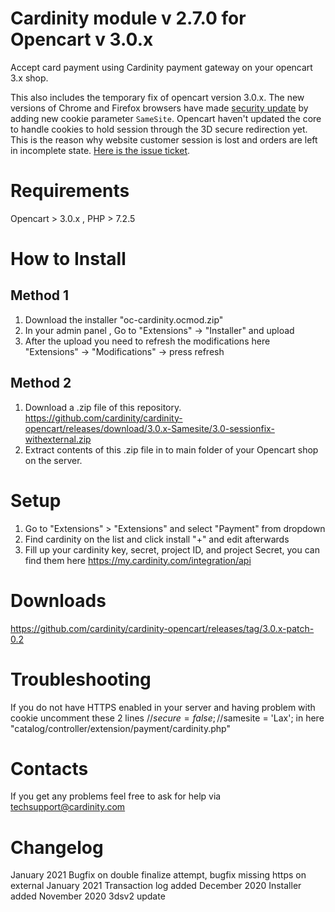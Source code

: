 # Cardinity module v 2.7.0 for Opencart v 3.0.x

Accept card payment using Cardinity payment gateway on your opencart 3.x shop.

This also includes the temporary fix of opencart version 3.0.x. The new versions of Chrome and Firefox browsers have made <a href="https://www.chromium.org/updates/same-site">security update</a> by adding new cookie parameter `SameSite`. Opencart haven't updated the core to handle cookies to hold session through the 3D secure redirection yet. This is the reason why website customer session is lost and orders are left in incomplete state. <a href="https://github.com/opencart/opencart/issues/7946"> Here is the issue ticket</a>.

# Requirements

Opencart > 3.0.x , PHP > 7.2.5

# How to Install

## Method 1
1. Download the installer "oc-cardinity.ocmod.zip"
2. In your admin panel , Go to "Extensions" -> "Installer" and upload
3. After the upload you need to refresh the modifications here "Extensions" -> "Modifications" -> press refresh

## Method 2
1. Download a .zip file of this repository.
https://github.com/cardinity/cardinity-opencart/releases/download/3.0.x-Samesite/3.0-sessionfix-withexternal.zip
2. Extract contents of this .zip file in to main folder of your Opencart shop on the server.

# Setup
1. Go to "Extensions" > "Extensions" and select "Payment" from dropdown
2. Find cardinity on the list and click install "+" and edit afterwards
3. Fill up your cardinity key, secret, project ID, and project Secret, you can find them here 
https://my.cardinity.com/integration/api

# Downloads

https://github.com/cardinity/cardinity-opencart/releases/tag/3.0.x-patch-0.2


# Troubleshooting

If you do not have HTTPS enabled in your server and having problem with cookie uncomment these 2 lines 
        //$secure = false;
        //$samesite = 'Lax';
in here "catalog/controller/extension/payment/cardinity.php"


# Contacts

If you get any problems feel free to ask for help via <a href="mailto:techsupport@cardinity.com">techsupport@cardinity.com</a>


# Changelog

January 2021 Bugfix on double finalize attempt, bugfix missing https on external
January 2021 Transaction log added
December 2020 Installer added
November 2020 3dsv2 update